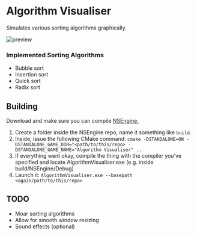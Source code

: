 # Algorithm Visualiser

Simulates various sorting algorithms graphically.

![preview](https://user-images.githubusercontent.com/4589491/27299125-8aaf4b48-552b-11e7-93f9-baf32776797c.gif)

### Implemented Sorting Algorithms

- Bubble sort
- Insertion sort
- Quick sort
- Radix sort

## Building

Download and make sure you can compile [NSEngine.](https://github.com/Nuke928/NSEngine)

1. Create a folder inside the NSEngine repo, name it something like `build`.
2. Inside, issue the following CMake command: 
	```cmake -DSTANDALONE=ON -DSTANDALONE_GAME_DIR="<path/to/this/repo> -DSTANDALONE_GAME_NAME="Algorithm Visualiser" ..```
3. If everything went okay, compile the thing with the compiler you've specified and locate AlgorithmVisualiser.exe (e.g. inside build/NSEngine/Debug)
4. Launch it: `AlgorithmVisualiser.exe --basepath <again/path/to/this/repo>`

## TODO

- Moar sorting algorithms
- Allow for smooth window resizing
- Sound effects (optional)